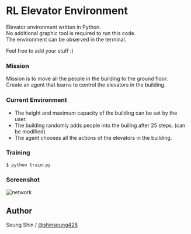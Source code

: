# RL Elevator Environment
Elevator environment written in Python.  
No additional graphic tool is required to run this code.  
The environment can be observed in the terminal.  

Feel free to add your stuff :)  

### Mission  
Mission is to move all the people in the building to the ground floor.  
Create an agent that learns to control the elevators in the building.  

### Current Environment
* The height and maximum capacity of the building can be set by the user.  
* The building randomly adds people into the builing after 25 steps. (can be modified)  
* The agent chooses all the actions of the elevators in the building.  

### Training
```
$ python train.py 
```

### Screenshot
![network](./elevator.gif)

## Author  
Seung Shin / [@shinseung428](http://shinseung428.github.io)